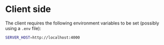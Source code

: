 # Client side

The client requires the following environment variables to be set (possibly using a `.env` file):

```sh
SERVER_HOST=http://localhost:4000
```
